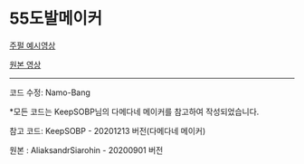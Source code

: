 # 55도발메이커
[주펄 예시영상](https://www.youtube.com/watch?v=gqM14NjM16g)

[원본 영상](https://www.youtube.com/watch?v=KGQEnx67lsU)

---
코드 수정: Namo-Bang

*모든 코드는 KeepSOBP님의 다메다네 메이커를 참고하여 작성되었습니다.

참고 코드: KeepSOBP - 20201213 버전(다메다네 메이커)

원본 : AliaksandrSiarohin - 20200901 버전
